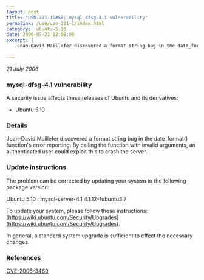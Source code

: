 ```yaml
---
layout: post
title: "USN-321-1&#58; mysql-dfsg-4.1 vulnerability"
permalink: /usn/usn-321-1/index.html
category:  ubuntu-5.10
date: 2006-07-21 12:00:00
excerpt: |
    Jean-David Maillefer discovered a format string bug in the date_format() function&#39;s error reporting. By calling the function with invalid arguments, an authenticated user could exploit this to crash the server.
    
--- 
```

 
 

*21 July 2006*

### mysql-dfsg-4.1 vulnerability

A security issue affects these releases of Ubuntu and its derivatives:

* Ubuntu 5.10

### Details

Jean-David Maillefer discovered a format string bug in the date_format() function&#39;s error reporting. By calling the function with invalid arguments, an authenticated user could exploit this to crash the server.

### Update instructions

The problem can be corrected by updating your system to the following package version:

Ubuntu 5.10
 : mysql-server-4.1 <span>4.1.12-1ubuntu3.7</span>

To update your system, please follow these instructions: [https://wiki.ubuntu.com/Security/Upgrades](https://wiki.ubuntu.com/Security/Upgrades).

In general, a standard system upgrade is sufficient to effect the necessary changes.

### References

 
 [CVE-2006-3469](http://people.ubuntu.com/~ubuntu-security/cve/CVE-2006-3469)
 

